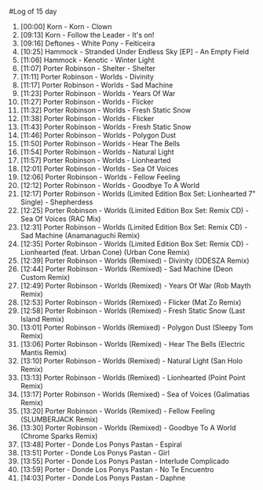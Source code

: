 #Log of 15 day

1. [00:00] Korn - Korn - Clown
1. [09:13] Korn - Follow the Leader - It's on!
1. [09:16] Deftones - White Pony - Feiticeira
1. [10:25] Hammock - Stranded Under Endless Sky [EP] - An Empty Field
1. [11:06] Hammock - Kenotic - Winter Light
1. [11:07] Porter Robinson - Shelter - Shelter
1. [11:11] Porter Robinson - Worlds - Divinity
1. [11:17] Porter Robinson - Worlds - Sad Machine
1. [11:23] Porter Robinson - Worlds - Years Of War
1. [11:27] Porter Robinson - Worlds - Flicker
1. [11:32] Porter Robinson - Worlds - Fresh Static Snow
1. [11:38] Porter Robinson - Worlds - Flicker
1. [11:43] Porter Robinson - Worlds - Fresh Static Snow
1. [11:46] Porter Robinson - Worlds - Polygon Dust
1. [11:50] Porter Robinson - Worlds - Hear The Bells
1. [11:54] Porter Robinson - Worlds - Natural Light
1. [11:57] Porter Robinson - Worlds - Lionhearted
1. [12:01] Porter Robinson - Worlds - Sea Of Voices
1. [12:06] Porter Robinson - Worlds - Fellow Feeling
1. [12:12] Porter Robinson - Worlds - Goodbye To A World
1. [12:17] Porter Robinson - Worlds (Limited Edition Box Set: Lionhearted 7" Single) - Shepherdess
1. [12:25] Porter Robinson - Worlds (Limited Edition Box Set: Remix CD) - Sea Of Voices (RAC Mix)
1. [12:31] Porter Robinson - Worlds (Limited Edition Box Set: Remix CD) - Sad Machine (Anamanaguchi Remix)
1. [12:35] Porter Robinson - Worlds (Limited Edition Box Set: Remix CD) - Lionhearted (feat. Urban Cone) (Urban Cone Remix)
1. [12:39] Porter Robinson - Worlds (Remixed) - Divinity (ODESZA Remix)
1. [12:44] Porter Robinson - Worlds (Remixed) - Sad Machine (Deon Custom Remix)
1. [12:49] Porter Robinson - Worlds (Remixed) - Years Of War (Rob Mayth Remix)
1. [12:53] Porter Robinson - Worlds (Remixed) - Flicker (Mat Zo Remix)
1. [12:58] Porter Robinson - Worlds (Remixed) - Fresh Static Snow (Last Island Remix)
1. [13:01] Porter Robinson - Worlds (Remixed) - Polygon Dust (Sleepy Tom Remix)
1. [13:06] Porter Robinson - Worlds (Remixed) - Hear The Bells (Electric Mantis Remix)
1. [13:10] Porter Robinson - Worlds (Remixed) - Natural Light (San Holo Remix)
1. [13:13] Porter Robinson - Worlds (Remixed) - Lionhearted (Point Point Remix)
1. [13:17] Porter Robinson - Worlds (Remixed) - Sea of Voices (Galimatias Remix)
1. [13:20] Porter Robinson - Worlds (Remixed) - Fellow Feeling (SLUMBERJACK Remix)
1. [13:30] Porter Robinson - Worlds (Remixed) - Goodbye To A World (Chrome Sparks Remix)
1. [13:48] Porter - Donde Los Ponys Pastan - Espiral
1. [13:51] Porter - Donde Los Ponys Pastan - Girl
1. [13:55] Porter - Donde Los Ponys Pastan - Interlude Complicado
1. [13:59] Porter - Donde Los Ponys Pastan - No Te Encuentro
1. [14:03] Porter - Donde Los Ponys Pastan - Daphne
